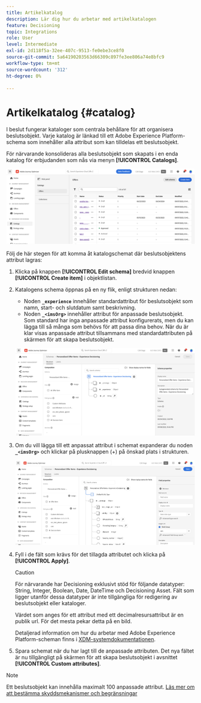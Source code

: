 ```yaml
---
title: Artikelkatalog
description: Lär dig hur du arbetar med artikelkatalogen
feature: Decisioning
topic: Integrations
role: User
level: Intermediate
exl-id: 2d118f5a-32ee-407c-9513-fe0ebe3ce8f0
source-git-commit: 5a64190203563d66309c897fe3ee806a74e8bfc9
workflow-type: tm+mt
source-wordcount: '312'
ht-degree: 0%

---
```


# Artikelkatalog {#catalog}

I beslut fungerar kataloger som centrala behållare för att organisera beslutsobjekt. Varje katalog är länkad till ett Adobe Experience Platform-schema som innehåller alla attribut som kan tilldelas ett beslutsobjekt.

För närvarande konsolideras alla beslutsobjekt som skapats i en enda katalog för erbjudanden som nås via menyn **[!UICONTROL Catalogs]**.

![](assets/catalogs-list.png)

Följ de här stegen för att komma åt katalogschemat där beslutsobjektens attribut lagras:

1. Klicka på knappen **[!UICONTROL Edit schema]** bredvid knappen **[!UICONTROL Create item]** i objektlistan.

1. Katalogens schema öppnas på en ny flik, enligt strukturen nedan:

   * Noden **`_experience`** innehåller standardattribut för beslutsobjekt som namn, start- och slutdatum samt beskrivning.
   * Noden **`_<imsOrg>`** innehåller attribut för anpassade beslutsobjekt. Som standard har inga anpassade attribut konfigurerats, men du kan lägga till så många som behövs för att passa dina behov. När du är klar visas anpassade attribut tillsammans med standardattributen på skärmen för att skapa beslutsobjekt.

   ![](assets/catalogs-schema.png)

1. Om du vill lägga till ett anpassat attribut i schemat expanderar du noden **`_<imsOrg>`** och klickar på plusknappen (+) på önskad plats i strukturen.

   ![](assets/catalogs-add.png)

1. Fyll i de fält som krävs för det tillagda attributet och klicka på **[!UICONTROL Apply]**.

   >[!CAUTION]
   >
   >För närvarande har Decisioning exklusivt stöd för följande datatyper: String, Integer, Boolean, Date, DateTime och Decisioning Asset. Fält som ligger utanför dessa datatyper är inte tillgängliga för redigering av beslutsobjekt eller kataloger.

   Värdet som anges för ett attribut med ett decimalresursattribut är en publik url. För det mesta pekar detta på en bild.

   Detaljerad information om hur du arbetar med Adobe Experience Platform-scheman finns i [XDM-systemdokumentationen](https://experienceleague.adobe.com/docs/experience-platform/xdm/ui/overview.html).

1. Spara schemat när du har lagt till de anpassade attributen. Det nya fältet är nu tillgängligt på skärmen för att skapa beslutsobjekt i avsnittet **[!UICONTROL Custom attributes]**.

>[!NOTE]
>
>Ett beslutsobjekt kan innehålla maximalt 100 anpassade attribut. [Läs mer om att bestämma skyddsmekanismer och begränsningar](gs-experience-decisioning.md#guardrails)

